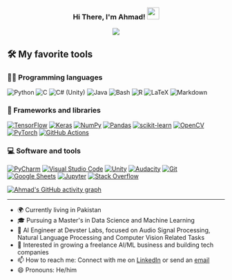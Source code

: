 <h3 align="center">
  Hi There, I'm Ahmad!
  <img src="https://media.giphy.com/media/hvRJCLFzcasrR4ia7z/giphy.gif" width="28">
</h3>

<!-- Typing SVG by DenverCoder1 - https://github.com/DenverCoder1/readme-typing-svg -->
<p align="center">
  <a href="https://github.com/DenverCoder1/readme-typing-svg"><img src="https://readme-typing-svg.herokuapp.com/?lines=AI%20and%20Machine%20Learning%20Engineer;Expert%20in%20Image%20%26%20Audio%20Processing;Building%20Future%20Tech%20Companies;Always%20learning%20new%20things!&center=true&width=600&height=45&color=3498db&vCenter=true&size=22"></a>
</p>


## 🛠️ My favorite tools

### 👨‍💻 Programming languages

<p>
    <img alt="Python" src="https://img.shields.io/badge/Python-14354C.svg?logo=python&logoColor=white">
    <img alt="C" src="https://img.shields.io/badge/C-A8B9CC.svg?logo=c&logoColor=white">
    <img alt="C# (Unity)" src="https://img.shields.io/badge/C%23-239120.svg?logo=c-sharp&logoColor=white">
    <img alt="Java" src="https://img.shields.io/badge/Java-007396.svg?logo=java&logoColor=white">
    <img alt="Bash" src="https://img.shields.io/badge/Bash-121011.svg?logo=gnu-bash&logoColor=white">
    <img alt="R" src="https://img.shields.io/badge/R-276DC3.svg?logo=r&logoColor=white">
    <img alt="LaTeX" src="https://img.shields.io/badge/LaTeX-008080.svg?logo=LaTeX&logoColor=white">
    <img alt="Markdown" src="https://img.shields.io/badge/Markdown-000000.svg?logo=markdown&logoColor=white">
</p>

### 🧰 Frameworks and libraries

<p>
    <a href="#"><img alt="TensorFlow" src="https://img.shields.io/badge/TensorFlow-FF6F00.svg?logo=TensorFlow&logoColor=white"></a>
    <a href="#"><img alt="Keras" src="https://img.shields.io/badge/Keras-D00000.svg?logo=Keras&logoColor=white"></a>
    <a href="#"><img alt="NumPy" src="https://img.shields.io/badge/Numpy-013243.svg?logo=numpy&logoColor=white"></a>
    <a href="#"><img alt="Pandas" src="https://img.shields.io/badge/Pandas-150458.svg?logo=pandas&logoColor=white"></a>
    <a href="#"><img alt="scikit-learn" src="https://img.shields.io/badge/ScikitLearn-F7931E.svg?logo=scikit-learn&logoColor=white"></a>
    <a href="#"><img alt="OpenCV" src="https://img.shields.io/badge/OpenCV-5C3EE8.svg?logo=opencv&logoColor=white"></a>
    <a href="#"><img alt="PyTorch" src="https://img.shields.io/badge/PyTorch-EE4C2C.svg?logo=pytorch&logoColor=white"></a>
    <a href="#"><img alt="GitHub Actions" src="https://img.shields.io/badge/GitHub%20Actions-2671E5.svg?logo=github%20actions&logoColor=white"></a>
</p>

### 💻 Software and tools

<p>
    <a href="#"><img alt="PyCharm" src="https://img.shields.io/badge/pycharm-000000.svg?logo=PyCharm&logoColor=white"></a>
    <a href="#"><img alt="Visual Studio Code" src="https://img.shields.io/badge/Visual%20Studio%20Code-0078d7.svg?logo=visual-studio-code&logoColor=white"></a>
    <a href="#"><img alt="Unity" src="https://img.shields.io/badge/Unity-FFFFFF.svg?logo=unity&logoColor=black"></a>
    <a href="#"><img alt="Audacity" src="https://img.shields.io/badge/-Audacity-0000CC?logo=audacity&logoColor=white"></a>
    <a href="#"><img alt="Git" src="https://img.shields.io/badge/Git-F05033.svg?logo=git&logoColor=white"></a>
    <a href="#"><img alt="Google Sheets" src="https://img.shields.io/badge/Google%20Sheets-34A853.svg?logo=google-sheets&logoColor=white"></a>
    <a href="#"><img alt="Jupyter" src="https://img.shields.io/badge/Jupyter-F37626.svg?logo=Jupyter&logoColor=white"></a>
    <a href="#"><img alt="Stack Overflow" src="https://img.shields.io/badge/-Stack%20Overflow-FE7A16?logo=stack-overflow&logoColor=white"></a>
</p>

[![Ahmad's GitHub activity graph](https://github-readme-activity-graph.vercel.app/graph?username=ahmad786writes&theme=dracula)](https://github.com/ashutosh00710/github-readme-activity-graph)

---

- 🌍 Currently living in Pakistan
- 🎓 Pursuing a Master's in Data Science and Machine Learning
- 💼 AI Engineer at Devster Labs, focused on Audio Signal Processing, Natural Language Processing and Computer Vision Related Tasks
- 🌱 Interested in growing a freelance AI/ML business and building tech companies
- 📫 How to reach me: Connect with me on [LinkedIn](www.linkedin.com/in/ahmad786-writes/) or send an [email](mailto:ahmad786.writes@gmail.com)
- 😄 Pronouns: He/him
